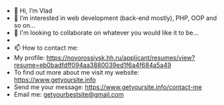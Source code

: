 - 👋 Hi, I’m Vlad
- 👀 I’m interested in web development (back-end mostly), PHP, OOP and so on...
- 💞️ I'm looking to collaborate on whatever you would like it to be...
-
- 📫 How to contact me:
- My profile: https://novorossiysk.hh.ru/applicant/resumes/view?resume=eb0badfdff094aa3880039ed1f6a4f684a5a49
- To find out more about me visit my website: https://www.getyoursite.info
- Send me your message: https://www.getyoursite.info/contact-me
- Email me: getyourbestsite@gmail.com

<!---
VladULazarev/VladULazarev is a ✨ special ✨ repository because its `README.md` (this file) appears on your GitHub profile.
You can click the Preview link to take a look at your changes.
--->
